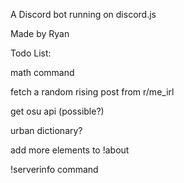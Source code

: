 A Discord bot running on discord.js

Made by Ryan

Todo List:

math command

fetch a random rising post from r/me_irl

get osu api (possible?)

urban dictionary?

add more elements to !about

!serverinfo command